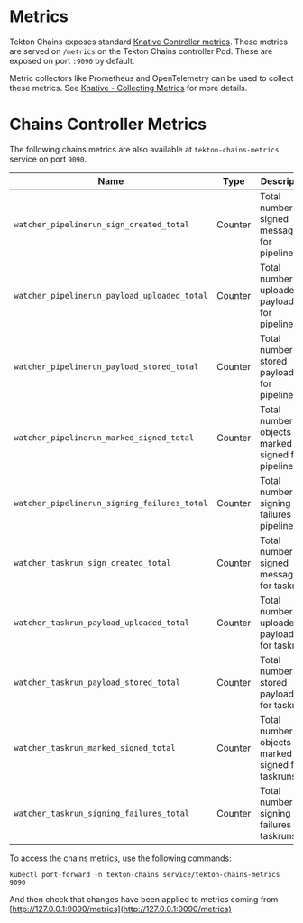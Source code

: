 # Metrics

Tekton Chains exposes standard
[Knative Controller metrics](https://knative.dev/docs/serving/observability/metrics/serving-metrics/#controller).
These metrics are served on `/metrics` on the Tekton Chains controller Pod.
These are exposed on port `:9090` by default.

Metric collectors like Prometheus and OpenTelemetry can be used to collect these
metrics. See
[Knative - Collecting Metrics](https://knative.dev/docs/serving/observability/metrics/collecting-metrics/)
for more details.

# Chains Controller Metrics

The following chains metrics are also available at `tekton-chains-metrics` service on port `9090`.

| Name                                                          | Type    | Description                                                          |
|---------------------------------------------------------------|---------|----------------------------------------------------------------------|
| `watcher_pipelinerun_sign_created_total`                      | Counter | Total number of signed messages for pipelineruns                      |
| `watcher_pipelinerun_payload_uploaded_total`                  | Counter | Total number of uploaded payloads for pipelineruns                    |
| `watcher_pipelinerun_payload_stored_total`                    | Counter | Total number of stored payloads for pipelineruns                      |
| `watcher_pipelinerun_marked_signed_total`                     | Counter | Total number of objects marked as signed for pipelineruns             |
| `watcher_pipelinerun_signing_failures_total`                  | Counter | Total number of signing failures for pipelineruns                     |
| `watcher_taskrun_sign_created_total`                          | Counter | Total number of signed messages for taskruns                           |
| `watcher_taskrun_payload_uploaded_total`                      | Counter | Total number of uploaded payloads for taskruns                         |
| `watcher_taskrun_payload_stored_total`                        | Counter | Total number of stored payloads for taskruns                           |
| `watcher_taskrun_marked_signed_total`                         | Counter | Total number of objects marked as signed for taskruns                  |
| `watcher_taskrun_signing_failures_total`                      | Counter | Total number of signing failures for taskruns                           |

To access the chains metrics, use the following commands:
```shell
kubectl port-forward -n tekton-chains service/tekton-chains-metrics 9090
```

And then check that changes have been applied to metrics coming from [http://127.0.0.1:9090/metrics](http://127.0.0.1:9090/metrics)
